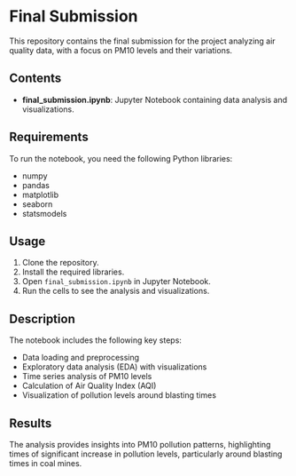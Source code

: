 # Final Submission

This repository contains the final submission for the project analyzing air quality data, with a focus on PM10 levels and their variations.

## Contents

- **final_submission.ipynb**: Jupyter Notebook containing data analysis and visualizations.

## Requirements

To run the notebook, you need the following Python libraries:
- numpy
- pandas
- matplotlib
- seaborn
- statsmodels

## Usage

1. Clone the repository.
2. Install the required libraries.
3. Open `final_submission.ipynb` in Jupyter Notebook.
4. Run the cells to see the analysis and visualizations.

## Description

The notebook includes the following key steps:
- Data loading and preprocessing
- Exploratory data analysis (EDA) with visualizations
- Time series analysis of PM10 levels
- Calculation of Air Quality Index (AQI)
- Visualization of pollution levels around blasting times

## Results

The analysis provides insights into PM10 pollution patterns, highlighting times of significant increase in pollution levels, particularly around blasting times in coal mines.

